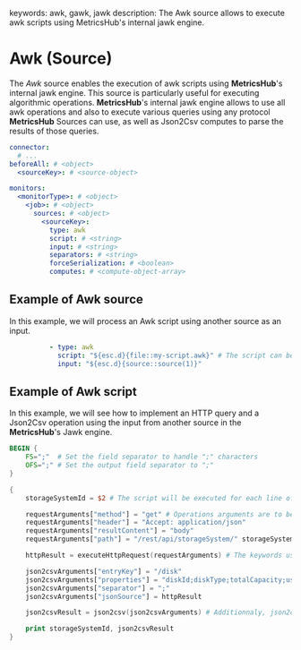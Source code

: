 keywords: awk, gawk, jawk
description: The Awk source allows to execute awk scripts using MetricsHub's internal jawk engine.

# Awk (Source)

The *Awk* source enables the execution of awk scripts using **MetricsHub**'s internal jawk engine. This source is particularly useful for executing algorithmic operations. **MetricsHub**'s internal jawk engine allows to use all awk operations and also to execute various queries using any protocol **MetricsHub** Sources can use, as well as Json2Csv computes to parse the results of those queries.

```yaml
connector:
  # ...
beforeAll: # <object>
  <sourceKey>: # <source-object>

monitors:
  <monitorType>: # <object>
    <job>: # <object>
      sources: # <object>
        <sourceKey>:
          type: awk
          script: # <string>
          input: # <string>
          separators: # <string>
          forceSerialization: # <boolean>
          computes: # <compute-object-array>
```

## Example of Awk source

In this example, we will process an Awk script using another source as an input.

```yaml
          - type: awk
            script: "${esc.d}{file::my-script.awk}" # The script can be either an external file or directly in the connector.
            input: "${esc.d}{source::source(1)}"
```

## Example of Awk script

In this example, we will see how to implement an HTTP query and a Json2Csv operation using the input from another source in the **MetricsHub**'s Jawk engine.

```awk
BEGIN {
    FS=";"  # Set the field separator to handle ";" characters
    OFS=";" # Set the output field separator to ";"
}

{
    storageSystemId = $2 # The script will be executed for each line of the input source, and in this case will use the second column from these lines as the storageSystemId.

    requestArguments["method"] = "get" # Operations arguments are to be put in a map. The arguments are the same as in the equivalent sources.
    requestArguments["header"] = "Accept: application/json"
    requestArguments["resultContent"] = "body"
    requestArguments["path"] = "/rest/api/storageSystem/" storageSystemId "/disks"

    httpResult = executeHttpRequest(requestArguments) # The keywords used to execute protocol queries are "executeHttpRequest", "executeIpmiReqest", "executeSnmpGet", "executeSnmpTable", "executeWbemRequest" and "executeWmiRequest".

    json2csvArguments["entryKey"] = "/disk"
    json2csvArguments["properties"] = "diskId;diskType;totalCapacity;usedCapacity"
    json2csvArguments["separator"] = ";"
    json2csvArguments["jsonSource"] = httpResult

    json2csvResult = json2csv(json2csvArguments) # Additionnaly, json2csv operations can be executed to easily parse queries results.

	print storageSystemId, json2csvResult
}
```